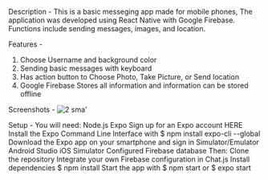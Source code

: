 
Description - 
This is a basic messeging app made for mobile phones, The application was developed using React Native with Google Firebase. Functions include sending messages, images, and location.


Features - 
1. Choose Username and background color
2. Sending basic messages with keyboard
3. Has action button to Choose Photo, Take Picture, or Send location
4. Google Firebase Stores all information and information can be stored offline


Screenshots - 
![2 sma'](https://user-images.githubusercontent.com/70227483/113066937-a8430680-9178-11eb-85cb-1e808bd677de.png)



Setup - 
You will need:
Node.js
Expo
Sign up for an Expo account HERE
Install the Expo Command Line Interface with $ npm install expo-cli --global
Download the Expo app on your smartphone and sign in
Simulator/Emulator
Android Studio
iOS Simulator
Configured Firebase database
Then:
Clone the repository
Integrate your own Firebase configuration in Chat.js
Install dependencies
$ npm install
Start the app with $ npm start or $ expo start
